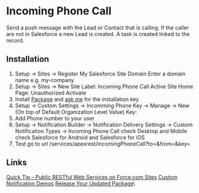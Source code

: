 # Incoming Phone Call

Send a push message with the Lead or Contact that is calling. If the caller are not in Salesforce a new Lead is created.
A task is created linked to the record.

## Installation

1. Setup -> Sites -> Register My Salesforce Site Domain
Enter a domain name e.g. my-company
2. Setup -> Sites -> New
Site Label: Incoming Phone Call
Active Site Home Page: Unauthorized
Activate
3. Install [Package](https://login.salesforce.com/packaging/installPackage.apexp?p0=04tf4000004PtnmAAC) and [ask me](mailto:fredrik@nordiccloudlabs.com?subject=Hello%20Fredrik!&body=Hi%20Fredrik%2C%0A%0AI%20wish%20to%20install%20the%20Incoming%20Phone%20Call%20package.%20Could%20you%20send%20me%20the%20key.%0A%0AHave%20a%20great%20day!%0A%0ABR%2C%0AYOUR%20NAME%0A) for the installation key
4. Setup -> Custom Settings -> Incomming Phone Key -> Manage -> New (On top of Default Organization Level Value)
Key: <key>
5. Add Phone number to your user
6. Setup -> Notification Builder -> Notification Delivery Settings -> Custom Notification Types -> Incoming Phone Call
check Desktop and Mobile
check Salesforce for Android and Salesforce for iOS
7. Test go to url
<the domain>/services/apexrest/incomingPhoneCall?to=<caller number>&from=<receiver number>&key=<key>


## Links
[Quick Tip – Public RESTful Web Services on Force.com Sites](https://developer.salesforce.com/blogs/developer-relations/2012/02/quick-tip-public-restful-web-services-on-force-com-sites.html)
[Custom Notification Demos](https://github.com/afawcett/customnotificationdemo)
[Release Your Updated Package](https://trailhead.salesforce.com/content/learn/projects/perm-set-unlocked/perm-set-unlocked-release)\